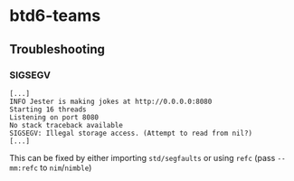 btd6-teams
===

## Troubleshooting

### SIGSEGV

```
[...]
INFO Jester is making jokes at http://0.0.0.0:8080
Starting 16 threads
Listening on port 8080
No stack traceback available
SIGSEGV: Illegal storage access. (Attempt to read from nil?)
[...]
```

This can be fixed by either importing `std/segfaults` or using `refc` (pass `--mm:refc` to `nim`/`nimble`)
